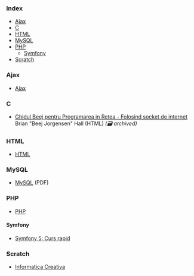 ### Index

* [Ajax](#ajax)
* [C](#c)
* [HTML](#html)
* [MySQL](#mysql)
* [PHP](#php)
  * [Symfony](#symfony)
* [Scratch](#scratch)


### Ajax

* [Ajax](http://etutoriale.ro/articles/1483/1/Tutorial-Ajax/)


### C

* [Ghidul Beej pentru Programarea in Retea - Folosind socket de internet](https://web.archive.org/web/20180710112954/http://weknowyourdreams.com/beej.html) Brian "Beej Jorgensen" Hall (HTML) *(:card_file_box: archived)*


### HTML

* [HTML](http://tutorialehtml.com/ro/introducere-in-html/)


### MySQL

* [MySQL](http://profs.info.uaic.ro/~busaco/teach/courses/net/docs/mysql-ro.pdf) (PDF)


### PHP

* [PHP](http://php.punctsivirgula.ro)


#### Symfony

* [Symfony 5: Curs rapid](https://symfony.com/doc/current/the-fast-track/ro/index.html)


### Scratch

* [Informatica Creativa](http://scratched.gse.harvard.edu/resources/informatica-creativa-0)
